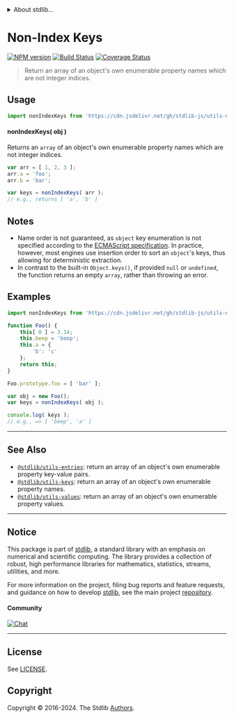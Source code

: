 <!--

@license Apache-2.0

Copyright (c) 2019 The Stdlib Authors.

Licensed under the Apache License, Version 2.0 (the "License");
you may not use this file except in compliance with the License.
You may obtain a copy of the License at

   http://www.apache.org/licenses/LICENSE-2.0

Unless required by applicable law or agreed to in writing, software
distributed under the License is distributed on an "AS IS" BASIS,
WITHOUT WARRANTIES OR CONDITIONS OF ANY KIND, either express or implied.
See the License for the specific language governing permissions and
limitations under the License.

-->


<details>
  <summary>
    About stdlib...
  </summary>
  <p>We believe in a future in which the web is a preferred environment for numerical computation. To help realize this future, we've built stdlib. stdlib is a standard library, with an emphasis on numerical and scientific computation, written in JavaScript (and C) for execution in browsers and in Node.js.</p>
  <p>The library is fully decomposable, being architected in such a way that you can swap out and mix and match APIs and functionality to cater to your exact preferences and use cases.</p>
  <p>When you use stdlib, you can be absolutely certain that you are using the most thorough, rigorous, well-written, studied, documented, tested, measured, and high-quality code out there.</p>
  <p>To join us in bringing numerical computing to the web, get started by checking us out on <a href="https://github.com/stdlib-js/stdlib">GitHub</a>, and please consider <a href="https://opencollective.com/stdlib">financially supporting stdlib</a>. We greatly appreciate your continued support!</p>
</details>

# Non-Index Keys

[![NPM version][npm-image]][npm-url] [![Build Status][test-image]][test-url] [![Coverage Status][coverage-image]][coverage-url] <!-- [![dependencies][dependencies-image]][dependencies-url] -->

> Return an array of an object's own enumerable property names which are not integer indices.



<section class="usage">

## Usage

```javascript
import nonIndexKeys from 'https://cdn.jsdelivr.net/gh/stdlib-js/utils-nonindex-keys@deno/mod.js';
```

#### nonIndexKeys( obj )

Returns an `array` of an object's own enumerable property names which are not integer indices.

```javascript
var arr = [ 1, 2, 3 ];
arr.a = 'foo';
arr.b = 'bar';

var keys = nonIndexKeys( arr );
// e.g., returns [ 'a', 'b' ]
```

</section>

<!-- /.usage -->

<section class="notes">

## Notes

-   Name order is not guaranteed, as `object` key enumeration is not specified according to the [ECMAScript specification][ecma-262-for-in]. In practice, however, most engines use insertion order to sort an `object`'s keys, thus allowing for deterministic extraction.
-   In contrast to the built-in `Object.keys()`, if provided `null` or `undefined`, the function returns an empty `array`, rather than throwing an error.

</section>

<!-- /.notes -->

<section class="examples">

## Examples

<!-- eslint no-undef: "error" -->

```javascript
import nonIndexKeys from 'https://cdn.jsdelivr.net/gh/stdlib-js/utils-nonindex-keys@deno/mod.js';

function Foo() {
    this[ 0 ] = 3.14;
    this.beep = 'boop';
    this.a = {
        'b': 'c'
    };
    return this;
}

Foo.prototype.foo = [ 'bar' ];

var obj = new Foo();
var keys = nonIndexKeys( obj );

console.log( keys );
// e.g., => [ 'beep', 'a' ]
```

</section>

<!-- /.examples -->

<!-- Section for related `stdlib` packages. Do not manually edit this section, as it is automatically populated. -->

<section class="related">

* * *

## See Also

-   <span class="package-name">[`@stdlib/utils-entries`][@stdlib/utils/entries]</span><span class="delimiter">: </span><span class="description">return an array of an object's own enumerable property key-value pairs.</span>
-   <span class="package-name">[`@stdlib/utils-keys`][@stdlib/utils/keys]</span><span class="delimiter">: </span><span class="description">return an array of an object's own enumerable property names.</span>
-   <span class="package-name">[`@stdlib/utils-values`][@stdlib/utils/values]</span><span class="delimiter">: </span><span class="description">return an array of an object's own enumerable property values.</span>

</section>

<!-- /.related -->

<!-- Section for all links. Make sure to keep an empty line after the `section` element and another before the `/section` close. -->


<section class="main-repo" >

* * *

## Notice

This package is part of [stdlib][stdlib], a standard library with an emphasis on numerical and scientific computing. The library provides a collection of robust, high performance libraries for mathematics, statistics, streams, utilities, and more.

For more information on the project, filing bug reports and feature requests, and guidance on how to develop [stdlib][stdlib], see the main project [repository][stdlib].

#### Community

[![Chat][chat-image]][chat-url]

---

## License

See [LICENSE][stdlib-license].


## Copyright

Copyright &copy; 2016-2024. The Stdlib [Authors][stdlib-authors].

</section>

<!-- /.stdlib -->

<!-- Section for all links. Make sure to keep an empty line after the `section` element and another before the `/section` close. -->

<section class="links">

[npm-image]: http://img.shields.io/npm/v/@stdlib/utils-nonindex-keys.svg
[npm-url]: https://npmjs.org/package/@stdlib/utils-nonindex-keys

[test-image]: https://github.com/stdlib-js/utils-nonindex-keys/actions/workflows/test.yml/badge.svg?branch=v0.2.0
[test-url]: https://github.com/stdlib-js/utils-nonindex-keys/actions/workflows/test.yml?query=branch:v0.2.0

[coverage-image]: https://img.shields.io/codecov/c/github/stdlib-js/utils-nonindex-keys/main.svg
[coverage-url]: https://codecov.io/github/stdlib-js/utils-nonindex-keys?branch=main

<!--

[dependencies-image]: https://img.shields.io/david/stdlib-js/utils-nonindex-keys.svg
[dependencies-url]: https://david-dm.org/stdlib-js/utils-nonindex-keys/main

-->

[chat-image]: https://img.shields.io/gitter/room/stdlib-js/stdlib.svg
[chat-url]: https://app.gitter.im/#/room/#stdlib-js_stdlib:gitter.im

[stdlib]: https://github.com/stdlib-js/stdlib

[stdlib-authors]: https://github.com/stdlib-js/stdlib/graphs/contributors

[umd]: https://github.com/umdjs/umd
[es-module]: https://developer.mozilla.org/en-US/docs/Web/JavaScript/Guide/Modules

[deno-url]: https://github.com/stdlib-js/utils-nonindex-keys/tree/deno
[deno-readme]: https://github.com/stdlib-js/utils-nonindex-keys/blob/deno/README.md
[umd-url]: https://github.com/stdlib-js/utils-nonindex-keys/tree/umd
[umd-readme]: https://github.com/stdlib-js/utils-nonindex-keys/blob/umd/README.md
[esm-url]: https://github.com/stdlib-js/utils-nonindex-keys/tree/esm
[esm-readme]: https://github.com/stdlib-js/utils-nonindex-keys/blob/esm/README.md
[branches-url]: https://github.com/stdlib-js/utils-nonindex-keys/blob/main/branches.md

[stdlib-license]: https://raw.githubusercontent.com/stdlib-js/utils-nonindex-keys/main/LICENSE

[ecma-262-for-in]: https://262.ecma-international.org/5.1/#sec-12.6.4

<!-- <related-links> -->

[@stdlib/utils/entries]: https://github.com/stdlib-js/utils-entries/tree/deno

[@stdlib/utils/keys]: https://github.com/stdlib-js/utils-keys/tree/deno

[@stdlib/utils/values]: https://github.com/stdlib-js/utils-values/tree/deno

<!-- </related-links> -->

</section>

<!-- /.links -->
